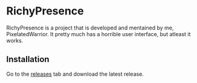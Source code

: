 # RichyPresence

RichyPresence is a project that is developed and mentained by me, PixelatedWarrior.
It pretty much has a horrible user interface, but atleast it works.

## Installation
Go to the [releases](https://github.com/Nate2123/RichyPresence/releases) tab and download the latest release.
